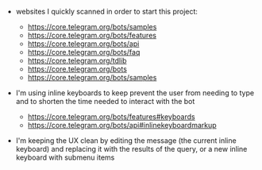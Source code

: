 - websites I quickly scanned in order to start this project:
    - https://core.telegram.org/bots/samples
    - https://core.telegram.org/bots/features
    - https://core.telegram.org/bots/api
    - https://core.telegram.org/bots/faq
    - https://core.telegram.org/tdlib
    - https://core.telegram.org/bots
    - https://core.telegram.org/bots/samples

- I'm using inline keyboards to keep prevent the user from needing to type and to shorten the time needed to interact with the bot
    - https://core.telegram.org/bots/features#keyboards
    - https://core.telegram.org/bots/api#inlinekeyboardmarkup


- I'm keeping the UX clean by editing the message (the current inline keyboard) and replacing it with the results of the query, or a new inline keyboard with submenu items
